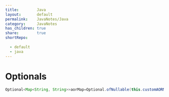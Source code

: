 ```yaml
---  
title:        Java  
layout:       default  
permalink:    JavaNotes/Java  
category:     JavaNotes  
has_children: true  
share:        true  
shortRepo:  
  
  - default  
  - java  
---  
```

  
# Optionals  
  
```java    
Optional<Map<String, String>>aorMap=Optional.ofNullable(this.customAORMap);    
```  